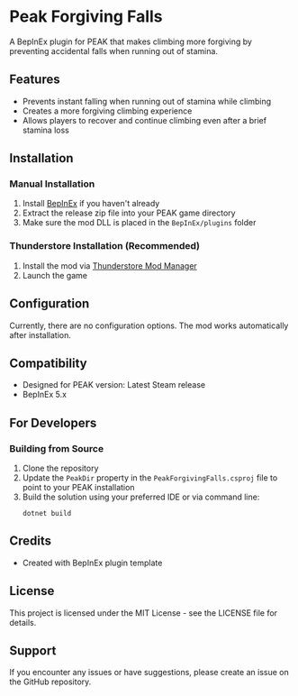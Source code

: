 # Peak Forgiving Falls

A BepInEx plugin for PEAK that makes climbing more forgiving by preventing accidental falls when running out of stamina.

## Features

- Prevents instant falling when running out of stamina while climbing
- Creates a more forgiving climbing experience
- Allows players to recover and continue climbing even after a brief stamina loss

## Installation

### Manual Installation

1. Install [BepInEx](https://github.com/BepInEx/BepInEx) if you haven't already
2. Extract the release zip file into your PEAK game directory
3. Make sure the mod DLL is placed in the `BepInEx/plugins` folder

### Thunderstore Installation (Recommended)

1. Install the mod via [Thunderstore Mod Manager](https://www.overwolf.com/app/Thunderstore-Thunderstore_Mod_Manager)
2. Launch the game

## Configuration

Currently, there are no configuration options. The mod works automatically after installation.

## Compatibility

- Designed for PEAK version: Latest Steam release
- BepInEx 5.x

## For Developers

### Building from Source

1. Clone the repository
2. Update the `PeakDir` property in the `PeakForgivingFalls.csproj` file to point to your PEAK installation
3. Build the solution using your preferred IDE or via command line:
   ```
   dotnet build
   ```

## Credits

- Created with BepInEx plugin template

## License

This project is licensed under the MIT License - see the LICENSE file for details.

## Support

If you encounter any issues or have suggestions, please create an issue on the GitHub repository.
